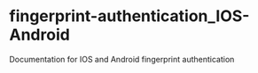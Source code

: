 # fingerprint-authentication_IOS-Android
Documentation for IOS and Android fingerprint authentication
